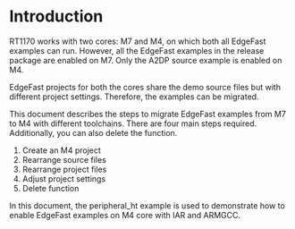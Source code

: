 # Introduction

RT1170 works with two cores: M7 and M4, on which both all EdgeFast examples can run. However, all the EdgeFast examples in the release package are enabled on M7. Only the A2DP source example is enabled on M4.

EdgeFast projects for both the cores share the demo source files but with different project settings. Therefore, the examples can be migrated.

This document describes the steps to migrate EdgeFast examples from M7 to M4 with different toolchains. There are four main steps required. Additionally, you can also delete the function.

1.  Create an M4 project
2.  Rearrange source files
3.  Rearrange project files
4.  Adjust project settings
5.  Delete function

In this document, the peripheral\_ht example is used to demonstrate how to enable EdgeFast examples on M4 core with IAR and ARMGCC.

